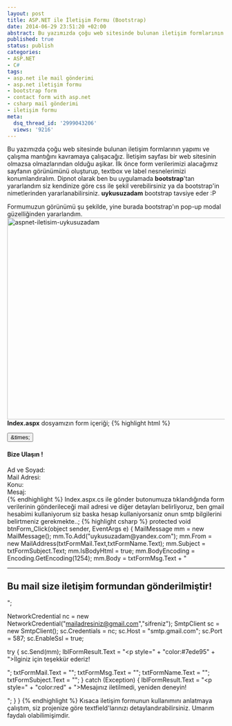 ```yaml
---
layout: post
title: ASP.NET ile İletişim Formu (Bootstrap)
date: 2014-06-29 23:51:20 +02:00
abstract: Bu yazımızda çoğu web sitesinde bulunan iletişim formlarının yapımı ve çalışma mantığını kavramaya çalışacağız. İletişim sayfası bir web sitesinin olmazsa olmazlarından olduğu aşikar. İlk önce form verilerimizi alacağımız sayfanın görünümünü oluşturup...
published: true
status: publish
categories:
- ASP.NET
- C#
tags:
- asp.net ile mail gönderimi
- asp.net iletişim formu
- bootstrap form
- contact form with asp.net
- csharp mail gönderimi
- iletişim formu
meta:
  dsq_thread_id: '2999043206'
  views: '9216'
---
```

Bu yazımızda çoğu web sitesinde bulunan iletişim formlarının yapımı ve çalışma mantığını kavramaya çalışacağız. İletişim sayfası bir web sitesinin olmazsa olmazlarından olduğu aşikar. İlk önce form verilerimizi alacağımız sayfanın görünümünü oluşturup, textbox ve label nesnelerimizi konumlandıralım. Dipnot olarak ben bu uygulamada **bootstrap**'tan yararlandım siz kendinize göre css ile şekil verebilirsiniz ya da bootstrap'in nimetlerinden yararlanabilirsiniz. **uykusuzadam** bootstrap tavsiye eder :P

Formumuzun görünümü şu şekilde, yine burada bootstrap'ın pop-up modal güzelliğinden yararlandım.
<img  src="{{ site.baseurl }}/assets/aspnet-iletisim-uykusuzadam.png" alt="aspnet-iletisim-uykusuzadam" width="628" height="466" />
**Index.aspx** dosyamızın form içeriği;
{% highlight html %}
<body>
  <form id="form1" runat="server">
    <div class="modal fade" id="contact" tabindex="-1" role="dialog" aria-labelledby="myModalLabel" aria-hidden="true">
      <div class="modal-dialog">
        <div class="modal-content">
          <div class="modal-header">
            <button type="button" class="close" data-dismiss="modal"  aria-hidden="true">&amp;times;</button>
            <h4 class="modal-title" id="H1">Bize Ulaşın !</h4>
          </div>
          <div class="modal-body">
            <label for="txtFormName" class="col-xs-3">Ad ve Soyad:</label>
            <asp:TextBox ID="txtFormName" runat="server" class="form-control input-sm" placeholder="Adınız ve soyadınız..."></asp:TextBox><br />
            <label for="txtFormMail" class="col-xs-3">Mail Adresi:</label>
            <asp:TextBox ID="txtFormMail" runat="server" class="form-control input-sm" placeholder="Mail adresiniz..."></asp:TextBox><br />
            <label for="txtFormSubject" class="col-xs-3">Konu:</label>
            <asp:TextBox ID="txtFormSubject" runat="server" class="form-control input-sm" placeholder="Ne hakkında..."></asp:TextBox><br />
            <label for="txtFormMsg" class="col-xs-3">Mesaj:</label>
            <asp:TextBox ID="txtFormMsg" runat="server" class="form-control input-sm" TextMode="MultiLine" Rows="5"></asp:TextBox><br />
            <asp:Label runat="server" ID="lblFormResult" style="float:right;width:380px;"></asp:Label>
            <asp:Button Text="Gönder" runat="server" class="btn btn-primary" OnClick="btnForm_Click" />
          </div>
        </div>
      </div>
    </div>
  </from>
</body>
{% endhighlight %}
Index.aspx.cs ile gönder butonumuza tıklandığında form verilerinin gönderileceği mail adresi ve diğer detayları belirliyoruz, ben gmail hesabimi kullaniyorum siz baska hesap kullaniyorsaniz onun smtp bilgilerini belirtmeniz gerekmekte..;
{% highlight csharp %}
protected void btnForm_Click(object sender, EventArgs e)
{
  MailMessage mm = new MailMessage();
  mm.To.Add("uykusuzadam@yandex.com");
  mm.From = new MailAddress(txtFormMail.Text,txtFormName.Text);
  mm.Subject = txtFormSubject.Text;
  mm.IsBodyHtml = true;
  mm.BodyEncoding = Encoding.GetEncoding(1254);
  mm.Body = txtFormMsg.Text + "<br /><hr /><h2>Bu mail size iletişim formundan gönderilmiştir!</h2>";

  NetworkCredential nc = new NetworkCredential("mailadresiniz@gmail.com","sifreniz");
  SmtpClient sc = new SmtpClient();
  sc.Credentials = nc;
  sc.Host = "smtp.gmail.com";
  sc.Port = 587;
  sc.EnableSsl = true;

  try
  {
    sc.Send(mm);
    lblFormResult.Text = "<p style=" + "color:#7ede95" + ">İlginiz için teşekkür ederiz!</p>";
    txtFormMail.Text = "";
    txtFormMsg.Text = "";
    txtFormName.Text = "";
    txtFormSubject.Text = "";
  }
  catch (Exception)
  {
    lblFormResult.Text = "<p style=" + "color:red" + ">Mesajınız iletilmedi, yeniden deneyin!</p>";
  }
}
{% endhighlight %}
Kısaca iletişim formunun kullanımını anlatmaya çalıştım, siz projenize göre textfield'larınızı detaylandırabilirsiniz. Umarım faydalı olabilimişimdir.
